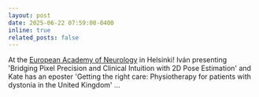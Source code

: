 ```yaml
---
layout: post
date: 2025-06-22 07:59:00-0400
inline: true
related_posts: false
---
```


At the [European Academy of Neurology](https://www.ean.org/congress2025/programme/named-lectures) in Helsinki!  Iván presenting 'Bridging Pixel Precision and Clinical Intuition with 2D Pose Estimation' and Kate has an eposter 'Getting the right care: Physiotherapy for patients with dystonia in the United Kingdom' ...


